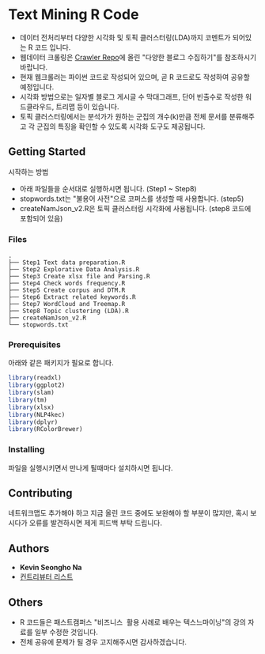 # Text Mining R Code

- 데이터 전처리부터 다양한 시각화 및 토픽 클러스터링(LDA)까지 코멘트가 되어있는 R 코드 입니다.
- 웹데이터 크롤링은 [Crawler Repo](http://github.com/DrKevin22/Crawler)에 올린 "다양한 블로그 수집하기"를 참조하시기 바랍니다. 
- 현재 웹크롤러는 파이썬 코드로 작성되어 있으며, 곧 R 코드로도 작성하여 공유할 예정입니다. 
- 시각화 방법으로는 일자별 블로그 게시글 수 막대그래프, 단어 빈출수로 작성한 워드클라우드, 트리맵 등이 있습니다. 
- 토픽 클러스터링에서는 분석가가 원하는 군집의 개수(k)만큼 전체 문서를 분류해주고 각 군집의 특징을 확인할 수 있도록 시각화 도구도 제공됩니다.

## Getting Started

시작하는 방법

- 아래 파일들을 순서대로 실행하시면 됩니다. (Step1 ~ Step8)
- stopwords.txt는 "불용어 사전"으로 코퍼스를 생성할 때 사용합니다. (step5)
- createNamJson_v2.R은 토픽 클러스터링 시각화에 사용됩니다. (step8 코드에 포함되어 있음)

### Files

```text
.
├── Step1 Text data preparation.R
├── Step2 Explorative Data Analysis.R
├── Step3 Create xlsx file and Parsing.R
├── Step4 Check words frequency.R
├── Step5 Create corpus and DTM.R
├── Step6 Extract related keywords.R
├── Step7 WordCloud and Treemap.R
├── Step8 Topic clustering (LDA).R
├── createNamJson_v2.R
└── stopwords.txt
```
### Prerequisites

아래와 같은 패키지가 필요로 합니다.

```R
library(readxl)
library(ggplot2)
library(slam)
library(tm)
library(xlsx)
library(NLP4kec)
library(dplyr)
library(RColorBrewer)
```

### Installing

파일을 실행시키면서 만나게 될때마다 설치하시면 됩니다.

## Contributing

네트워크맵도 추가해야 하고 지금 올린 코드 중에도 보완해야 할 부분이 많지만, 혹시 보시다가 오류를 발견하시면 제게 피드백 부탁 드립니다.

## Authors

- **Kevin Seongho Na**
- [컨트리뷰터 리스트](https://github.com/DrKevin22/TextMining/graphs/contributors)

## Others

- R 코드들은 패스트캠퍼스 "비즈니스  활용 사례로 배우는 텍스느마이닝"의 강의 자료를 일부 수정한 것입니다. 
- 전체 공유에 문제가 될 경우 고지해주시면 감사하겠습니다.

